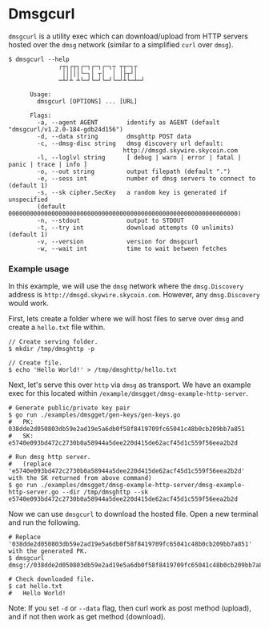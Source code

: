 # Dmsgcurl

`dmsgcurl` is a utility exec which can download/upload from HTTP servers hosted over the `dmsg` network (similar to a simplified `curl` over `dmsg`).

```
$ dmsgcurl --help
              ┌┬┐┌┬┐┌─┐┌─┐┌─┐┬ ┬┬─┐┬  
               │││││└─┐│ ┬│  │ │├┬┘│  
              ─┴┘┴ ┴└─┘└─┘└─┘└─┘┴└─┴─┘

      Usage:
        dmsgcurl [OPTIONS] ... [URL] 

      Flags:
        -a, --agent AGENT        identify as AGENT (default "dmsgcurl/v1.2.0-184-gdb24d156")
        -d, --data string        dmsghttp POST data
        -c, --dmsg-disc string   dmsg discovery url default:
                                http://dmsgd.skywire.skycoin.com
        -l, --loglvl string      [ debug | warn | error | fatal | panic | trace | info ]
        -o, --out string         output filepath (default ".")
        -e, --sess int           number of dmsg servers to connect to (default 1)
        -s, --sk cipher.SecKey   a random key is generated if unspecified
        (default 0000000000000000000000000000000000000000000000000000000000000000)
        -n, --stdout             output to STDOUT
        -t, --try int            download attempts (0 unlimits) (default 1)
        -v, --version            version for dmsgcurl
        -w, --wait int           time to wait between fetches
```

### Example usage

In this example, we will use the `dmsg` network where the `dmsg.Discovery` address is `http://dmsgd.skywire.skycoin.com`. However, any `dmsg.Discovery` would work.

First, lets create a folder where we will host files to serve over `dmsg` and create a `hello.txt` file within.

```shell script
// Create serving folder.
$ mkdir /tmp/dmsghttp -p

// Create file.
$ echo 'Hello World!' > /tmp/dmsghttp/hello.txt
```

Next, let's serve this over `http` via `dmsg` as transport. We have an example exec for this located within `/example/dmsgget/dmsg-example-http-server`.

```shell script
# Generate public/private key pair
$ go run ./examples/dmsgget/gen-keys/gen-keys.go
#   PK: 038dde2d050803db59e2ad19e5a6db0f58f8419709fc65041c48b0cb209bb7a851
#   SK: e5740e093bd472c2730b0a58944a5dee220d415de62acf45d1c559f56eea2b2d

# Run dmsg http server.
#   (replace 'e5740e093bd472c2730b0a58944a5dee220d415de62acf45d1c559f56eea2b2d' with the SK returned from above command)
$ go run ./examples/dmsgget/dmsg-example-http-server/dmsg-example-http-server.go --dir /tmp/dmsghttp --sk e5740e093bd472c2730b0a58944a5dee220d415de62acf45d1c559f56eea2b2d
```

Now we can use `dmsgcurl` to download the hosted file. Open a new terminal and run the following.

```shell script
# Replace '038dde2d050803db59e2ad19e5a6db0f58f8419709fc65041c48b0cb209bb7a851' with the generated PK.
$ dmsgcurl dmsg://038dde2d050803db59e2ad19e5a6db0f58f8419709fc65041c48b0cb209bb7a851:80/hello.txt

# Check downloaded file.
$ cat hello.txt
#   Hello World!
```

Note: If you set `-d` or `--data` flag, then curl work as post method (upload), and if not then work as get method (download).
